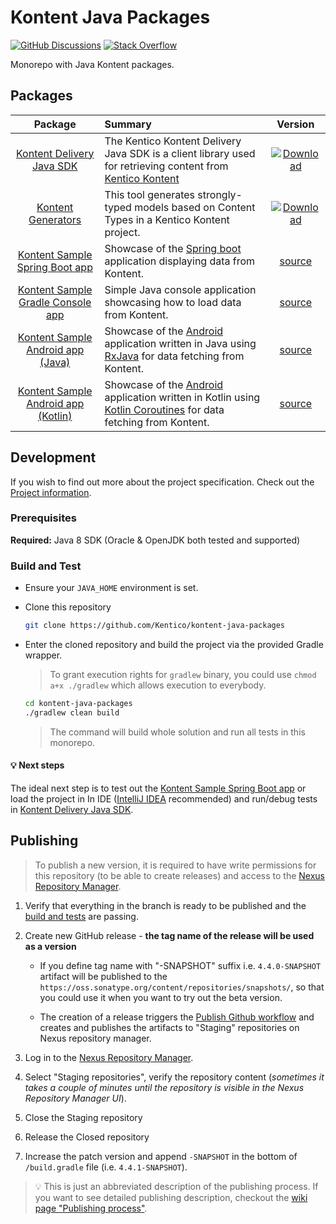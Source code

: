 # Kontent Java Packages

[![GitHub Discussions](https://img.shields.io/badge/GitHub-Discussions-FE7A16.svg?style=popout&logo=github)](https://github.com/Kentico/Home/discussions)
[![Stack Overflow](https://img.shields.io/badge/Stack%20Overflow-ASK%20NOW-FE7A16.svg?logo=stackoverflow&logoColor=white)](https://stackoverflow.com/tags/kentico-kontent)

Monorepo with Java Kontent packages.

## Packages

|                                 Package                                  | Summary                                                                                                                                                                                                     |                                                                                                           Version                                                                                                           |
| :----------------------------------------------------------------------: | :---------------------------------------------------------------------------------------------------------------------------------------------------------------------------------------------------------- | :-------------------------------------------------------------------------------------------------------------------------------------------------------------------------------------------------------------------------: |
|          [Kontent Delivery Java SDK](/kontent-delivery#readme)           | The Kentico Kontent Delivery Java SDK is a client library used for retrieving content from [Kentico Kontent](https://kontent.ai)                                                                            |            [![Download](https://api.bintray.com/packages/kentico/kontent-java-packages/kontent-delivery/images/download.svg)](https://bintray.com/kentico/kontent-java-packages/kontent-delivery/_latestVersion)            |
|        [Kontent Generators](/kontent-delivery-generators#readme)         | This tool generates strongly-typed models based on Content Types in a Kentico Kontent project.                                                                                                              | [![Download](https://api.bintray.com/packages/kentico/kontent-java-packages/kontent-delivery-generators/images/download.svg)](https://bintray.com/kentico/kontent-java-packages/kontent-delivery-generators/_latestVersion) |
|     [Kontent Sample Spring Boot app](/sample-app-spring-boot#readme)     | Showcase of the [Spring boot](https://spring.io/projects/spring-boot) application displaying data from Kontent.                                                                                             |                                                                                         [source](/sample-app-spring-boot/README.md)                                                                                         |
|   [Kontent Sample Gradle Console app](/test-gradle-console-app#readme)   | Simple Java console application showcasing how to load data from Kontent.                                                                                                                                   |                                                                                        [source](/test-gradle-console-app/README.md)                                                                                         |
|     [Kontent Sample Android app (Java)](/sample-app-android#readme)      | Showcase of the [Android](https://www.android.com/) application written in Java using [RxJava](https://github.com/ReactiveX/RxJava) for data fetching from Kontent.                                         |                                                                                           [source](/sample-app-android/README.md)                                                                                           |
| [Kontent Sample Android app (Kotlin)](/sample-app-android-kotlin#readme) | Showcase of the [Android](https://www.android.com/) application written in Kotlin using [Kotlin Coroutines](https://kotlinlang.org/docs/reference/coroutines-overview.html) for data fetching from Kontent. |                                                                                       [source](/sample-app-android-kotlin/README.md)                                                                                        |

## Development

If you wish to find out more about the project specification. Check out the [Project information](/PROJECT.md).

### Prerequisites

**Required:**
Java 8 SDK (Oracle & OpenJDK both tested and supported)

### Build and Test

- Ensure your `JAVA_HOME` environment is set.
- Clone this repository

  ```sh
  git clone https://github.com/Kentico/kontent-java-packages
  ```

- Enter the cloned repository and build the project via the provided Gradle wrapper.

  > To grant execution rights for `gradlew` binary, you could use `chmod a+x ./gradlew` which allows execution to everybody.

  ```sh
  cd kontent-java-packages
  ./gradlew clean build
  ```

  > The command will build whole solution and run all tests in this monorepo.

#### :bulb: Next steps

The ideal next step is to test out the [Kontent Sample Spring Boot app](/sample-app-spring-boot#readme) or load the project in In IDE ([IntelliJ IDEA](https://www.jetbrains.com/idea/) recommended) and run/debug tests in [Kontent Delivery Java SDK](/kontent-delivery#readme).

## Publishing

> To publish a new version, it is required to have write permissions for this repository (to be able to create releases) and access to the [Nexus Repository Manager](https://oss.sonatype.org/).


1. Verify that everything in the branch is ready to be published and the [build and tests](https://github.com/Kentico/kontent-java-packages/actions/workflows/gradle.yml) are passing.
1. Create new GitHub release - **the tag name of the release will be used as a version**
    * If you define tag name with "-SNAPSHOT" suffix i.e. `4.4.0-SNAPSHOT` artifact will be published to the `https://oss.sonatype.org/content/repositories/snapshots/`, so that you could use it when you want to try out the beta version.

    * The creation of a release triggers the [Publish Github workflow](https://github.com/Kentico/kontent-java-packages/actions/workflows/publish.yml) and creates and publishes the artifacts to "Staging" repositories on Nexus repository manager.

1. Log in to the [Nexus Repository Manager](https://oss.sonatype.org/).
1. Select "Staging repositories", verify the repository content (*sometimes it takes a couple of minutes until the repository is visible in the Nexus Repository Manager UI*).
1. Close the Staging repository
1. Release the Closed repository
1. Increase the patch version and append `-SNAPSHOT` in the bottom of `/build.gradle` file (i.e. `4.4.1-SNAPSHOT`).

> 💡 This is just an abbreviated description of the publishing process. If you want to see detailed publishing description, checkout the [wiki page "Publishing process"](https://github.com/Kentico/kontent-java-packages/wiki/Release-process).
